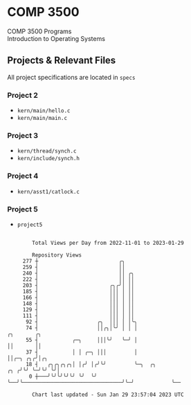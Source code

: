 # COMP 3500
COMP 3500 Programs  
Introduction to Operating Systems  
## Projects & Relevant Files
All project specifications are located in `specs`
### Project 2
- `kern/main/hello.c`
- `kern/main/main.c`
### Project 3
- `kern/thread/synch.c`
- `kern/include/synch.h`
### Project 4
- `kern/asst1/catlock.c`
### Project 5
- `project5`

```

        Total Views per Day from 2022-11-01 to 2023-01-29

        Repository Views
     277 ┼                          ╭╮
     259 ┤                          ││
     240 ┤                          ││ ╭╮
     222 ┤                          ││ ││
     203 ┤                       ╭╮╭╯│ ││
     185 ┤                       │││ │ ││
     166 ┤                       │││ │ ││
     148 ┤                       │││ │ ││
     129 ┤                       │││ │ ││
     111 ┤                       │││ │ ││
      92 ┤                   ╭╮  │││ │ │╰╮
      74 ┤                   ││╭╮│╰╯ │ │ │                                          ╭╮       ╭╮
      55 ┤           ╭─╮     │││╰╯   ╰─╯ │                                          ││       ││
      37 ┤           │ │ ╭─╮ │││         │                                          ││╭─╮ ╭╮╭╯│╭╮
      18 ┤   ╭╮╭╮╭╮╭╮│ │╭╯ │╭╯╰╯         ╰─╮  ╭╮                                ╭╮ ╭╯╰╯ ╰─╯╰╯ ╰╯│
       0 ┼───╯╰╯╰╯╰╯╰╯ ╰╯  ╰╯              ╰──╯╰────────────────────────────────╯╰─╯            ╰──

        Chart last updated - Sun Jan 29 23:57:04 2023 UTC
        
```

